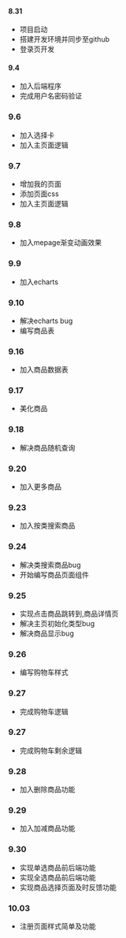 #### 8.31  
- 项目启动
- 搭建开发环境并同步至github  
- 登录页开发

#### 9.4  
- 加入后端程序
- 完成用户名密码验证

### 9.6
- 加入选择卡
- 加入主页面逻辑  

### 9.7
- 增加我的页面
- 添加页面css
- 加入主页面逻辑

### 9.8
- 加入mepage渐变动画效果

### 9.9
- 加入echarts

### 9.10
- 解决echarts bug
- 编写商品表

### 9.16
- 加入商品数据表
  
### 9.17
- 美化商品
  
### 9.18
- 解决商品随机查询

### 9.20
- 加入更多商品

### 9.23
- 加入按类搜索商品

### 9.24
- 解决类搜索商品bug  
- 开始编写商品页面组件  

### 9.25
- 实现点击商品跳转到,商品详情页  
- 解决主页初始化类型bug
- 解决商品显示bug

### 9.26
- 编写购物车样式

### 9.27
- 完成购物车逻辑

### 9.27
- 完成购物车剩余逻辑

### 9.28
- 加入删除商品功能

### 9.29
- 加入加减商品功能

### 9.30
- 实现单选商品前后端功能
- 实现全选商品前后端功能
- 实现商品选择页面及时反馈功能

### 10.03
- 注册页面样式简单及功能